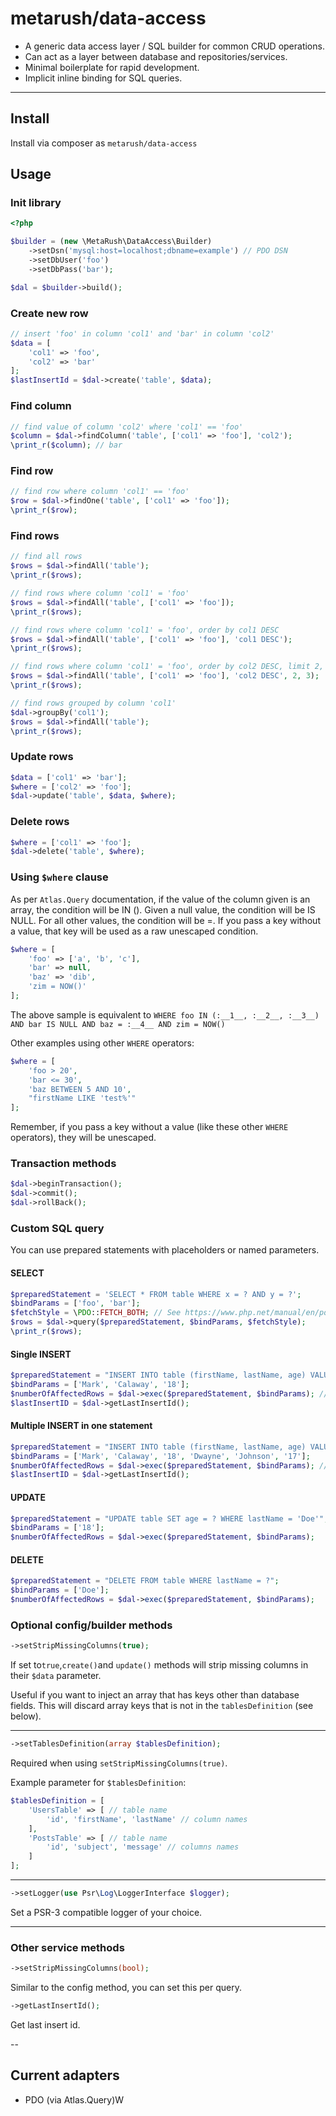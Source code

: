 # metarush/data-access

- A generic data access layer / SQL builder for common CRUD operations.
- Can act as a layer between database and repositories/services.
- Minimal boilerplate for rapid development.
- Implicit inline binding for SQL queries.

---

## Install

Install via composer as `metarush/data-access`

## Usage

### Init library

```php
<?php

$builder = (new \MetaRush\DataAccess\Builder)
    ->setDsn('mysql:host=localhost;dbname=example') // PDO DSN
    ->setDbUser('foo')
    ->setDbPass('bar');

$dal = $builder->build();
```

### Create new row

```php
// insert 'foo' in column 'col1' and 'bar' in column 'col2'
$data = [
    'col1' => 'foo',
    'col2' => 'bar'
];
$lastInsertId = $dal->create('table', $data);
```

### Find column

```php
// find value of column 'col2' where 'col1' == 'foo'
$column = $dal->findColumn('table', ['col1' => 'foo'], 'col2');
\print_r($column); // bar
```

### Find row

```php
// find row where column 'col1' == 'foo'
$row = $dal->findOne('table', ['col1' => 'foo']);
\print_r($row);
```

### Find rows

```php
// find all rows
$rows = $dal->findAll('table');
\print_r($rows);

// find rows where column 'col1' = 'foo'
$rows = $dal->findAll('table', ['col1' => 'foo']);
\print_r($rows);

// find rows where column 'col1' = 'foo', order by col1 DESC
$rows = $dal->findAll('table', ['col1' => 'foo'], 'col1 DESC');
\print_r($rows);

// find rows where column 'col1' = 'foo', order by col2 DESC, limit 2, offset 3
$rows = $dal->findAll('table', ['col1' => 'foo'], 'col2 DESC', 2, 3);
\print_r($rows);

// find rows grouped by column 'col1'
$dal->groupBy('col1');
$rows = $dal->findAll('table');
\print_r($rows);
```

### Update rows

```php
$data = ['col1' => 'bar'];
$where = ['col2' => 'foo'];
$dal->update('table', $data, $where);
```

### Delete rows

```php
$where = ['col1' => 'foo'];
$dal->delete('table', $where);
```

### Using `$where` clause

As per `Atlas.Query` documentation, if the value of the column given is an array, the condition will be IN (). Given a null value, the condition will be IS NULL. For all other values, the condition will be =. If you pass a key without a value, that key will be used as a raw unescaped condition.

```php
$where = [
    'foo' => ['a', 'b', 'c'],
    'bar' => null,
    'baz' => 'dib',
    'zim = NOW()'
];
```

The above sample is equivalent to
`WHERE foo IN (:__1__, :__2__, :__3__) AND bar IS NULL AND baz = :__4__ AND zim = NOW()`

Other examples using other `WHERE` operators:

```php
$where = [
    'foo > 20',
    'bar <= 30',
    'baz BETWEEN 5 AND 10',
    "firstName LIKE 'test%'"
];
```

Remember, if you pass a key without a value (like these other `WHERE` operators), they will be unescaped.

### Transaction methods

```php
$dal->beginTransaction();
$dal->commit();
$dal->rollBack();
```

### Custom SQL query

You can use prepared statements with placeholders or named parameters.

#### SELECT

```php
$preparedStatement = 'SELECT * FROM table WHERE x = ? AND y = ?';
$bindParams = ['foo', 'bar'];
$fetchStyle = \PDO::FETCH_BOTH; // See https://www.php.net/manual/en/pdostatement.fetch.php for options. Default: \PDO::FETCH_BOTH
$rows = $dal->query($preparedStatement, $bindParams, $fetchStyle);
\print_r($rows);
```

#### Single INSERT

```php
$preparedStatement = "INSERT INTO table (firstName, lastName, age) VALUES (?, ?, ?)";
$bindParams = ['Mark', 'Calaway', '18'];
$numberOfAffectedRows = $dal->exec($preparedStatement, $bindParams); // returns 1
$lastInsertID = $dal->getLastInsertId();
```

#### Multiple INSERT in one statement

```php
$preparedStatement = "INSERT INTO table (firstName, lastName, age) VALUES (?, ?, ?), (?, ?, ?)";
$bindParams = ['Mark', 'Calaway', '18', 'Dwayne', 'Johnson', '17'];
$numberOfAffectedRows = $dal->exec($preparedStatement, $bindParams); // returns 2
$lastInsertID = $dal->getLastInsertId();
```

#### UPDATE

```php
$preparedStatement = "UPDATE table SET age = ? WHERE lastName = 'Doe'";
$bindParams = ['18'];
$numberOfAffectedRows = $dal->exec($preparedStatement, $bindParams);
```

#### DELETE

```php
$preparedStatement = "DELETE FROM table WHERE lastName = ?";
$bindParams = ['Doe'];
$numberOfAffectedRows = $dal->exec($preparedStatement, $bindParams);
```

### Optional config/builder methods

```php
->setStripMissingColumns(true);
```

If set to`true`,`create()`and `update()` methods will strip missing columns in their `$data`  parameter.

Useful if you want to inject an array that has keys other than database fields. This will discard array keys that is not in the `tablesDefinition` (see below).

---

```php
->setTablesDefinition(array $tablesDefinition);
```

Required when using `setStripMissingColumns(true)`.

Example parameter for `$tablesDefinition`:

```php
$tablesDefinition = [
    'UsersTable' => [ // table name
        'id', 'firstName', 'lastName' // column names
    ],
    'PostsTable' => [ // table name
        'id', 'subject', 'message' // columns names
    ]
];
```

---

```php
->setLogger(use Psr\Log\LoggerInterface $logger);
```

Set a PSR-3 compatible logger of your choice.

---

### Other service methods

```php
->setStripMissingColumns(bool);
```

Similar to the config method, you can set this per query.

```php
->getLastInsertId();
```

Get last insert id.

--

## Current adapters

- PDO (via Atlas.Query)W